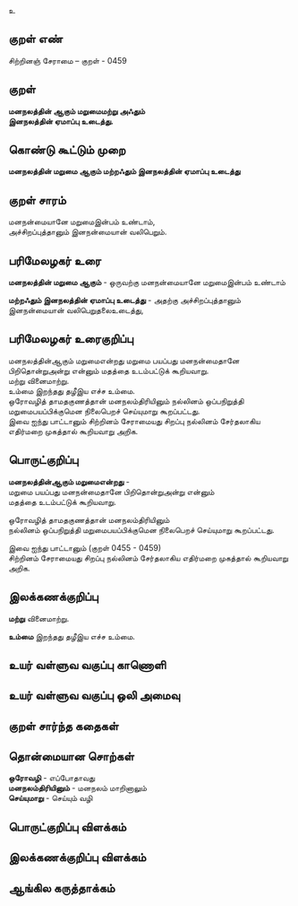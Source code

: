 உ

## குறள் எண் 

சிற்றினஞ் சேராமை – குறள் - 0459  

## குறள் 

**மனநலத்தின் ஆகும் மறுமைமற்று அஃதும்  
இனநலத்தின் ஏமாப்பு உடைத்து.**

## கொண்டு கூட்டும் முறை

**மனநலத்தின் மறுமை ஆகும் மற்றஃதும் இனநலத்தின் ஏமாப்பு உடைத்து**  

## குறள் சாரம் 

மனநன்மையானே மறுமைஇன்பம் உண்டாம்,  
அச்சிறப்புத்தானும் இனநன்மையான் வலிபெறும்.  

## பரிமேலழகர் உரை

**மனநலத்தின் மறுமை ஆகும்** - ஒருவற்கு மனநன்மையானே மறுமைஇன்பம் உண்டாம்  

**மற்றஃதும் இனநலத்தின் ஏமாப்பு உடைத்து** - அதற்கு அச்சிறப்புத்தானும் இனநன்மையான் வலிபெறுதலைஉடைத்து,    

## பரிமேலழகர் உரைகுறிப்பு   

மனநலத்தின்ஆகும் மறுமைஎன்றது மறுமை பயப்பது மனநன்மைதானே பிறிதொன்றுஅன்று என்னும் மதத்தை உடம்பட்டுக் கூறியவாறு.  
மற்று வினைமாற்று.  
உம்மை இறந்தது தழீஇய எச்ச உம்மை.  
ஒரோவழித் தாமதகுணத்தான் மனநலம்திரியினும் நல்லினம் ஒப்பநிறுத்தி மறுமைபயப்பிக்குமென நிலைபெறச் செய்யுமாறு கூறப்பட்டது.  
இவை ஐந்து பாட்டானும் சிற்றினம் சேராமையது சிறப்பு நல்லினம் சேர்தலாகிய எதிர்மறை முகத்தால் கூறியவாறு அறிக.  

## பொருட்குறிப்பு 

**மனநலத்தின்ஆகும் மறுமைஎன்றது** -  
மறுமை பயப்பது மனநன்மைதானே பிறிதொன்றுஅன்று என்னும்   
மதத்தை உடம்பட்டுக் கூறியவாறு.  
  
ஒரோவழித் தாமதகுணத்தான் மனநலம்திரியினும்  
நல்லினம் ஒப்பநிறுத்தி மறுமைபயப்பிக்குமென நிலைபெறச் செய்யுமாறு கூறப்பட்டது.  

இவை ஐந்து பாட்டானும் (குறள் 0455 - 0459)   
சிற்றினம் சேராமையது சிறப்பு நல்லினம் சேர்தலாகிய எதிர்மறை முகத்தால் கூறியவாறு அறிக.   

## இலக்கணக்குறிப்பு  

**மற்று** வினைமாற்று.  

**உம்மை** இறந்தது தழீஇய எச்ச உம்மை.  

## உயர் வள்ளுவ வகுப்பு காணொளி


## உயர் வள்ளுவ வகுப்பு ஒலி அமைவு 

 
## குறள் சார்ந்த கதைகள் 


## தொன்மையான சொற்கள்  

**ஒரோவழி** - எப்போதாவது    
**மனநலம்திரியினும்** - மனநலம் மாறினாலும்   
**செய்யுமாறு** - செய்யும் வழி   

## பொருட்குறிப்பு விளக்கம்


## இலக்கணக்குறிப்பு விளக்கம்


## ஆங்கில கருத்தாக்கம் 


